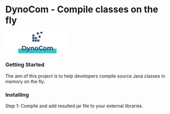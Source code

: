 # DynoCom - Compile classes on the fly

<img src="https://github.com/elvinmahmudov/DynoCom/blob/master/logo.png" width="200"> 

### Getting Started
The aim of this project is to help developers compile source Java classes in memory on the fly.

### Installing
Step 1: Compile and add resulted jar file to your external libraries.

